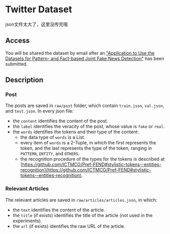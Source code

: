 # Twitter Dataset
json文件太大了，这里没传完哦
## Access

You will be shared the dataset by email after an ["Application to Use the Datasets for Pattern- and Fact-based Joint Fake News Detection"](https://forms.office.com/r/HF00qdb3Zk) has been submitted.

## Description

### Post

The posts are saved in `raw/post` folder, which contain `train.json`, `val.json`, and `test.json`. In every json file:

- the `content` identifies the content of the post.
- the `label` identifies the veracity of the post, whose value is `fake` or `real`.
- the `words` identifies the tokens and their type of the content:
  - the data type of  `words` is a List.
  - every item of `words` is a 2-Tuple, in which the first represents the token, and the last  represents the type of the token, ranging in `PATTERN`, `ENTITY`, and `OTHERS`.
  - the recognition procedure of the types for the tokens is described at [https://github.com/ICTMCG/Pref-FEND#stylistic-tokens--entities-recognition](https://github.com/ICTMCG/Pref-FEND#stylistic-tokens--entities-recognition).

### Relevant Articles

The relevant articles are saved in `raw/articles/articles.json`, in which:

- the `text` identifies the content of the article.
- the `title` (if exists) identifies the title of the article (not used in the experiments).
- the `url` (if exists) identifies the raw URL of the article.
